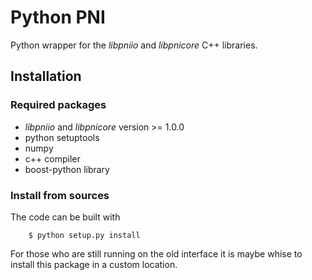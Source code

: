 # Python PNI 

Python wrapper for the *libpniio* and *libpnicore* C++ libraries. 

## Installation


### Required packages

* *libpniio* and *libpnicore* version >= 1.0.0
* python setuptools
* numpy
* c++ compiler
* boost-python library


### Install from sources

The code can be built with 

```
    $ python setup.py install 
```

For those who are still running on the old interface it is maybe whise to
install this package in a custom location.

